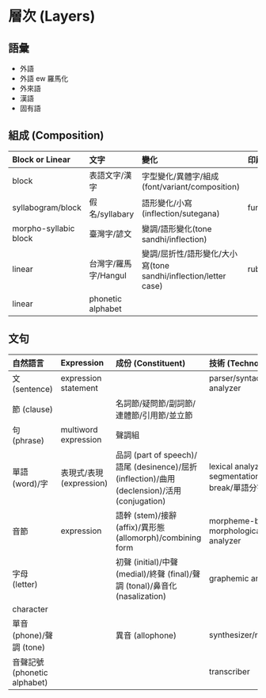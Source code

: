 # 層次 (Layers)

## 語彙

* 外語
* 外語 ew 羅馬化
* 外來語
* 漢語
* 固有語

## 組成 (Composition)

| Block or Linear | 文字 | 變化 | 印刷 |
| :--- | :--- | :--- | :--- |
| block | 表語文字/漢字 | 字型變化/異體字/組成(font/variant/composition) ||
| syllabogram/block | 假名/syllabary | 語形變化/小寫(inflection/sutegana) | furigana |
| morpho-syllabic block | 臺灣字/諺文 | 變調/語形變化(tone sandhi/inflection) ||
| linear | 台灣字/羅馬字/Hangul | 變調/屈折性/語形變化/大小寫(tone sandhi/inflection/letter case) | ruby |
| linear | phonetic alphabet |||

## 文句

| 自然語言 | Expression | 成份 (Constituent) | 技術 (Technology) | 素 |
| :--- | :--- | :--- | :--- | :--- |
| 文 (sentence) | expression statement || parser/syntactic analyzer ||
| 節 (clause) || 名詞節/疑問節/副詞節/連體節/引用節/並立節 |||
| 句 (phrase) | multiword expression | 聲調組 || phraseme |
| 單語 (word)/字 | 表現式/表現 (expression) | 品詞 (part of speech)/語尾 (desinence)/屈折 (inflection)/曲用 (declension)/活用 (conjugation) | lexical analyzer/word segmentation/word break/單語分割 | 語彙素 (lexeme) |
| 音節 | expression | 語幹 (stem)/接辭 (affix)/異形態 (allomorph)/combining form  | morpheme-based morphological analyzer | 語形態素 (morpheme)/語素 |
| 字母 (letter) | | 初聲 (initial)/中聲 (medial)/終聲 (final)/聲調 (tonal)/鼻音化 (nasalization) | graphemic analyzer | 書記素 (grapheme) |
| character |||||
| 單音 (phone)/聲調 (tone) || 異音 (allophone) | synthesizer/recognizer | 音素 (phoneme)/toneme |
| 音聲記號 (phonetic alphabet) ||| transcriber ||
